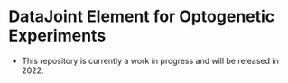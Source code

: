 # DataJoint Element for Optogenetic Experiments

+ This repository is currently a work in progress and will be released in 2022.
